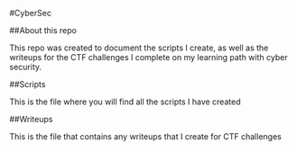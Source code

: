 #CyberSec

##About this repo

This repo was created to document the scripts I create, as well as the writeups for the CTF challenges I complete on my learning path with cyber security.

##Scripts

This is the file where you will find all the scripts I have created

##Writeups

This is the file that contains any writeups that I create for CTF challenges
